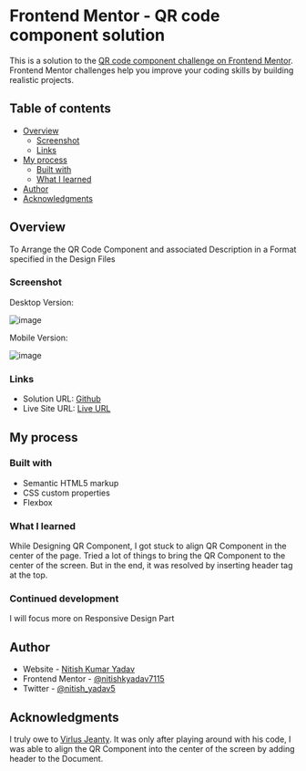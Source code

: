 # Frontend Mentor - QR code component solution

This is a solution to the [QR code component challenge on Frontend Mentor](https://www.frontendmentor.io/challenges/qr-code-component-iux_sIO_H). Frontend Mentor challenges help you improve your coding skills by building realistic projects.

## Table of contents

- [Overview](#overview)
  - [Screenshot](#screenshot)
  - [Links](#links)
- [My process](#my-process)
  - [Built with](#built-with)
  - [What I learned](#what-i-learned)
- [Author](#author)
- [Acknowledgments](#acknowledgments)

## Overview

To Arrange the QR Code Component and associated Description in a Format specified in the Design Files

### Screenshot

Desktop Version:

![image](https://user-images.githubusercontent.com/55741811/193655807-7b9e39e1-6834-453d-bc47-e3a5aa55cacd.png)

Mobile Version:

![image](https://user-images.githubusercontent.com/55741811/193656128-737cad79-43f3-408c-8342-59bbb0f728aa.png)

### Links

- Solution URL: [Github](https://github.com/nitishkyadav7115/QR-Component-Design)
- Live Site URL: [Live URL](https://nitishkyadav.me/QR-Component-Design/)

## My process

### Built with

- Semantic HTML5 markup
- CSS custom properties
- Flexbox

### What I learned

While Designing QR Component, I got stuck to align QR Component in the center of the page. Tried a lot of things to bring the QR Component to the center of the screen. But in the end, it was resolved by inserting header tag at the top.

### Continued development

I will focus more on Responsive Design Part

## Author

- Website - [Nitish Kumar Yadav](https://www.nitishkyadav.me)
- Frontend Mentor - [@nitishkyadav7115](https://www.frontendmentor.io/profile/nitishkyadav7115)
- Twitter - [@nitish_yadav5](https://twitter.com/nitish_yadav5)

## Acknowledgments

I truly owe to [Virlus Jeanty](https://github.com/vjeanty02). It was only after playing around with his code, I was able to align the QR Component into the center of the screen by adding header to the Document.
